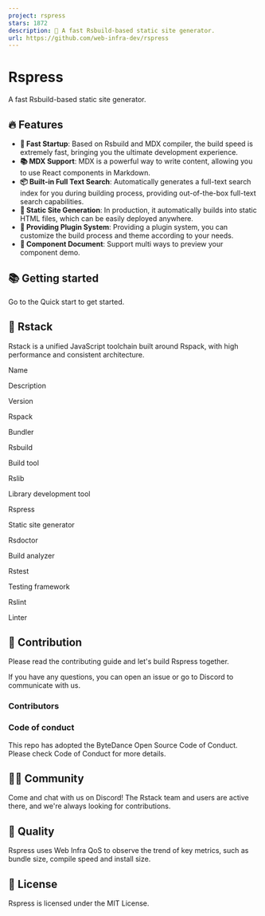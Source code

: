 ```yaml
---
project: rspress
stars: 1872
description: 🦀 A fast Rsbuild-based static site generator.
url: https://github.com/web-infra-dev/rspress
---
```


Rspress
=======

A fast Rsbuild-based static site generator.

🔥 Features
-----------

-   **🚀 Fast Startup**: Based on Rsbuild and MDX compiler, the build speed is extremely fast, bringing you the ultimate development experience.
-   **📚 MDX Support**: MDX is a powerful way to write content, allowing you to use React components in Markdown.
-   **📦 Built-in Full Text Search**: Automatically generates a full-text search index for you during building process, providing out-of-the-box full-text search capabilities.
-   **🌈 Static Site Generation**: In production, it automatically builds into static HTML files, which can be easily deployed anywhere.
-   **🔌 Providing Plugin System**: Providing a plugin system, you can customize the build process and theme according to your needs.
-   **📝 Component Document**: Support multi ways to preview your component demo.

📚 Getting started
------------------

Go to the Quick start to get started.

🦀 Rstack
---------

Rstack is a unified JavaScript toolchain built around Rspack, with high performance and consistent architecture.

Name

Description

Version

Rspack

Bundler

Rsbuild

Build tool

Rslib

Library development tool

Rspress

Static site generator

Rsdoctor

Build analyzer

Rstest

Testing framework

Rslint

Linter

🤝 Contribution
---------------

Please read the contributing guide and let's build Rspress together.

If you have any questions, you can open an issue or go to Discord to communicate with us.

### Contributors

### Code of conduct

This repo has adopted the ByteDance Open Source Code of Conduct. Please check Code of Conduct for more details.

🧑‍💻 Community
---------------

Come and chat with us on Discord! The Rstack team and users are active there, and we're always looking for contributions.

🌟 Quality
----------

Rspress uses Web Infra QoS to observe the trend of key metrics, such as bundle size, compile speed and install size.

📖 License
----------

Rspress is licensed under the MIT License.
